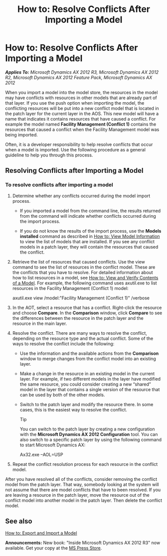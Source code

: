 ﻿---
title: 'How to: Resolve Conflicts After Importing a Model'
TOCTitle: 'How to: Resolve Conflicts After Importing a Model'
ms:assetid: e59cf4ce-460c-48be-92c7-b1f24e49253a
ms:mtpsurl: https://msdn.microsoft.com/en-us/library/Hh446521(v=AX.60)
ms:contentKeyID: 36956799
ms.date: 05/18/2015
mtps_version: v=AX.60
---

# How to: Resolve Conflicts After Importing a Model 


_**Applies To:** Microsoft Dynamics AX 2012 R3, Microsoft Dynamics AX 2012 R2, Microsoft Dynamics AX 2012 Feature Pack, Microsoft Dynamics AX 2012_

When you import a model into the model store, the resources in the model may have conflicts with resources in other models that are already part of that layer. If you use the push option when importing the model, the conflicting resources will be put into a new conflict model that is located in the patch layer for the current layer in the AOS. This new model will have a name that indicates it contains resources that have caused a conflict. For example the model named **Facility Management (Conflict 1)** contains the resources that caused a conflict when the Facility Management model was being imported.

Often, it is a developer responsibility to help resolve conflicts that occur when a model is imported. Use the following procedure as a general guideline to help you through this process.

## Resolving Conflicts after Importing a Model

### To resolve conflicts after importing a model

1.  Determine whether any conflicts occurred during the model import process.
    
      - If you imported a model from the command line, the results returned from the command will indicate whether conflicts occurred during the import process.
    
      - If you do not know the results of the import process, use the **Models installed** command as described in [How to: View Model Information](how-to-view-model-information.md) to view the list of models that are installed. If you see any conflict models in a patch layer, they will contain the resources that caused the conflict.

2.  Retrieve the list of resources that caused conflicts. Use the view command to see the list of resources in the conflict model. These are the conflicts that you have to resolve. For detailed information about how to list resources in a model, see [How to: View and Verify Contents of a Model](how-to-view-and-verify-contents-of-a-model.md). For example, the following command uses axutil.exe to list resources in the Facility Management (Conflict 1) model:
    
    axutil.exe view /model:"Facility Management (Conflict 1)" /verbose

3.  In the AOT, select a resource that has a conflict. Right-click the resource and choose **Compare**. In the **Comparison** window, click **Compare** to see the differences between the resource in the patch layer and the resource in the main layer.

4.  Resolve the conflict. There are many ways to resolve the conflict, depending on the resource type and the actual conflict. Some of the ways to resolve the conflict include the following:
    
      - Use the information and the available actions from the **Comparison** window to merge changes from the conflict model into an existing layer.
    
      - Make a change in the resource in an existing model in the current layer. For example, if two different models in the layer have modified the same resource, you could consider creating a new “shared” model in the layer that contains a single version of the resource that can be used by both of the other models.
    
      - Switch to the patch layer and modify the resource there. In some cases, this is the easiest way to resolve the conflict.
        

        > [!TIP]
        > <P>You can switch to the patch layer by creating a new configuration with the <STRONG>Microsoft Dynamics AX 2012 Configuration</STRONG> tool. You can also switch to a specific patch layer by using the following command to start Microsoft Dynamics AX:</P>
        > <P>Ax32.exe –AOL=USP</P>



5.  Repeat the conflict resolution process for each resource in the conflict model.

After you have resolved all of the conflicts, consider removing the conflict model from the patch layer. That way, somebody looking at the system will not assume that there are model conflicts that have to been resolved. If you are leaving a resource in the patch layer, move the resource out of the conflict model into another model in the patch layer. Then delete the conflict model.

## See also

[How to: Export and Import a Model](how-to-export-and-import-a-model.md)

  
**Announcements:** New book: "Inside Microsoft Dynamics AX 2012 R3" now available. Get your copy at the [MS Press Store](https://www.microsoftpressstore.com/store/inside-microsoft-dynamics-ax-2012-r3-9780735685109).


